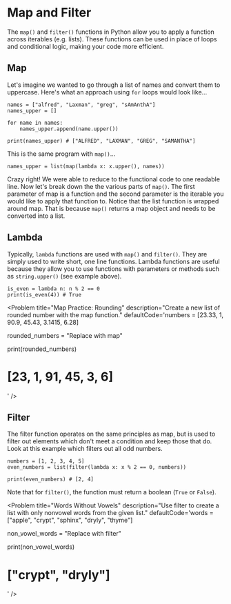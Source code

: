 # Map and Filter

The `map()` and `filter()` functions in Python allow you to apply a function across iterables (e.g. lists). These functions can be used in place of loops and conditional logic, making your code more efficient.

## Map
Let's imagine we wanted to go through a list of names and convert them to uppercase. Here's what an approach using `for` loops would look like...



```
names = ["alfred", "Laxman", "greg", "sAmAnthA"]
names_upper = []

for name in names:
    names_upper.append(name.upper())

print(names_upper) # ["ALFRED", "LAXMAN", "GREG", "SAMANTHA"]
```

This is the same program with `map()`...


```
names_upper = list(map(lambda x: x.upper(), names))
```

Crazy right! We were able to reduce to the functional code to one readable line. Now let's break down the the various parts of `map()`. The first parameter of map is a function and the second parameter is the iterable you would like to apply that function to. Notice that the list function is wrapped around map. That is because `map()` returns a map object and needs to be converted into a list.

## Lambda
Typically, `lambda` functions are used with `map()` and `filter()`. They are simply used to write short, one line functions. Lambda functions are useful because they allow you to use functions with parameters or methods such as `string.upper()` (see example above).

```
is_even = lambda n: n % 2 == 0
print(is_even(4)) # True
```

<Problem
    title="Map Practice: Rounding"
    description="Create a new list of rounded number with the map function."
    defaultCode='numbers = [23.33, 1, 90.9, 45.43, 3.1415, 6.28]

rounded_numbers = "Replace with map"

print(rounded_numbers) 
# [23, 1, 91, 45, 3, 6]
'
/>

## Filter

The filter function operates on the same principles as map, but is used to filter out elements which don't meet a condition and keep those that do. Look at this example which filters out all odd numbers.

```
numbers = [1, 2, 3, 4, 5]
even_numbers = list(filter(lambda x: x % 2 == 0, numbers))

print(even_numbers) # [2, 4]
```

Note that for `filter()`, the function must return a boolean (`True` or `False`).

<Problem
    title="Words Without Vowels"
    description="Use filter to create a list with only nonvowel words from the given list."
    defaultCode='words = ["apple", "crypt", "sphinx", "dryly", "thyme"]

non_vowel_words = "Replace with filter"

print(non_vowel_words) 
# ["crypt", "dryly"]
'
/>